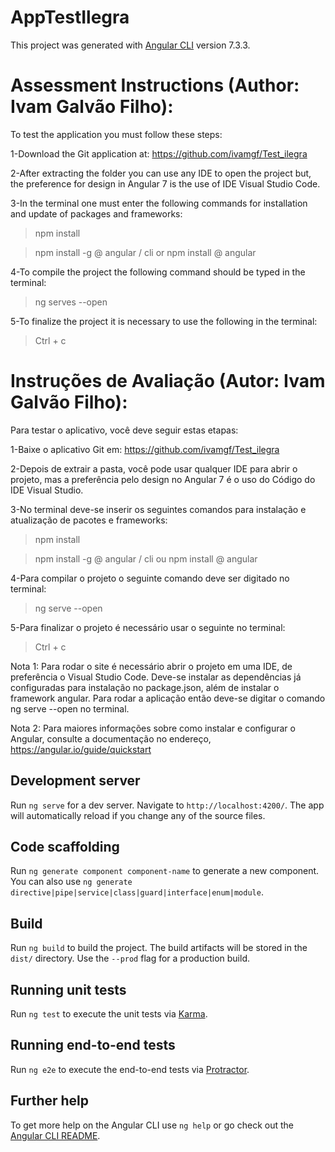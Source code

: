 # AppTestIlegra

This project was generated with [Angular CLI](https://github.com/angular/angular-cli) version 7.3.3.

# Assessment Instructions (Author: Ivam Galvão Filho):
To test the application you must follow these steps:

1-Download the Git application at:
https://github.com/ivamgf/Test_ilegra

2-After extracting the folder you can use any IDE to open the project but, the preference for design in Angular 7 is the use of IDE Visual Studio Code.

3-In the terminal one must enter the following commands for installation and update of packages and frameworks:
> npm install

> npm install -g @ angular / cli or npm install @ angular

4-To compile the project the following command should be typed in the terminal:
> ng serves --open

5-To finalize the project it is necessary to use the following in the terminal:
> Ctrl + c

# Instruções de Avaliação (Autor: Ivam Galvão Filho):
Para testar o aplicativo, você deve seguir estas etapas:

1-Baixe o aplicativo Git em:
https://github.com/ivamgf/Test_ilegra

2-Depois de extrair a pasta, você pode usar qualquer IDE para abrir o projeto, mas a preferência pelo design no Angular 7 é o uso do Código do IDE Visual Studio.

3-No terminal deve-se inserir os seguintes comandos para instalação e atualização de pacotes e frameworks:
> npm install

> npm install -g @ angular / cli ou npm install @ angular

4-Para compilar o projeto o seguinte comando deve ser digitado no terminal:
> ng serve --open

5-Para finalizar o projeto é necessário usar o seguinte no terminal:
> Ctrl + c

Nota 1: Para rodar o site é necessário abrir o projeto em uma IDE, de preferência o Visual Studio Code. Deve-se instalar as dependências já configuradas para instalação no package.json, além de instalar o framework angular. Para rodar a aplicação então deve-se digitar o comando ng serve --open no terminal.

Nota 2: Para maiores informações sobre como instalar e configurar o Angular, consulte a documentação no endereço, https://angular.io/guide/quickstart

## Development server

Run `ng serve` for a dev server. Navigate to `http://localhost:4200/`. The app will automatically reload if you change any of the source files.

## Code scaffolding

Run `ng generate component component-name` to generate a new component. You can also use `ng generate directive|pipe|service|class|guard|interface|enum|module`.

## Build

Run `ng build` to build the project. The build artifacts will be stored in the `dist/` directory. Use the `--prod` flag for a production build.

## Running unit tests

Run `ng test` to execute the unit tests via [Karma](https://karma-runner.github.io).

## Running end-to-end tests

Run `ng e2e` to execute the end-to-end tests via [Protractor](http://www.protractortest.org/).

## Further help

To get more help on the Angular CLI use `ng help` or go check out the [Angular CLI README](https://github.com/angular/angular-cli/blob/master/README.md).
